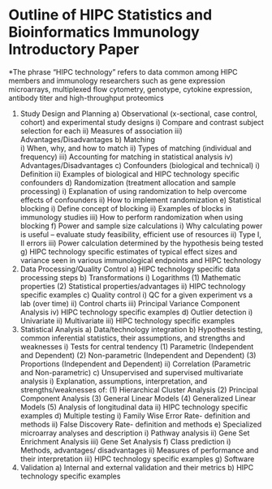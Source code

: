 Outline of HIPC Statistics and Bioinformatics Immunology Introductory Paper
===========================================================================

*The phrase “HIPC technology” refers to data common among HIPC members and immunology researchers such as gene expression microarrays, multiplexed flow cytometry, genotype, cytokine expression, antibody titer and high-throughput proteomics

1)	Study Design and Planning
a)	Observational (x-sectional, case control, cohort) and experimental study designs
i)	Compare and contrast subject selection for each
ii)	Measures of association
iii)	Advantages/Disadvantages
b)	Matching  
i)	When, why, and how to match
ii)	Types of matching (individual and frequency)
iii)	Accounting for matching in statistical analysis
iv)	Advantages/Disadvantages
c)	Confounders (biological and technical)
i)	Definition
ii)	Examples of biological and HIPC technology specific confounders
d)	Randomization (treatment allocation and sample processing)
i)	Explanation of using randomization to help overcome effects of confounders
ii)	How to implement randomization 
e)	Statistical blocking
i)	Define concept of blocking
ii)	Examples of blocks in immunology studies
iii)	How to perform randomization when using blocking
f)	Power and sample size calculations 
i)	Why calculating power is useful – evaluate study feasibility, efficient use of resources
ii)	Type I, II errors 
iii)	Power calculation determined by the hypothesis being tested
g)	HIPC technology specific estimates of typical effect sizes and variance seen in various immunological endpoints and HIPC technology 
2)	Data Processing/Quality Control
a)	HIPC technology specific data processing steps
b)	Transformations
i)	Logarithms
(1)	Mathematic properties
(2)	Statistical properties/advantages
ii)	HIPC technology specific examples
c)	Quality control 
i)	QC for a given experiment vs a lab (over time)
ii)	Control charts
iii)	Principal Variance Component Analysis
iv)	HIPC technology specific examples
d)	Outlier detection 
i)	Univariate
ii)	Multivariate
iii)	HIPC technology specific examples
3)	Statistical Analysis
a)	Data/technology integration 
b)	Hypothesis testing, common inferential statistics, their assumptions, and strengths and weaknesses
i)	Tests for central tendency
(1)	Parametric (Independent and Dependent)
(2)	Non-parametric (Independent and Dependent)
(3)	Proportions (Independent and Dependent)
ii)	Correlation (Parametric and Non-parametric)
c)	Unsupervised and supervised multivariate analysis
i)	Explanation, assumptions, interpretation, and strengths/weaknesses of:
(1)	Hierarchical Cluster Analysis
(2)	Principal Component Analysis
(3)	General Linear Models
(4)	Generalized Linear Models
(5)	Analysis of longitudinal data
ii)	HIPC technology specific examples
d)	Multiple testing
i)	Family Wise Error Rate- definition and methods
ii)	False Discovery Rate- definition and methods
e)	Specialized microarray analyses and description
i)	Pathway analysis
ii)	Gene Set Enrichment Analysis
iii)	Gene Set Analysis
f)	Class prediction
i)	Methods, advantages/ disadvantages
ii)	Measures of performance and their interpretation
iii)	HIPC technology specific examples
g)	Software
4)	Validation 
a)	Internal and external validation and their metrics
b)	HIPC technology specific examples
